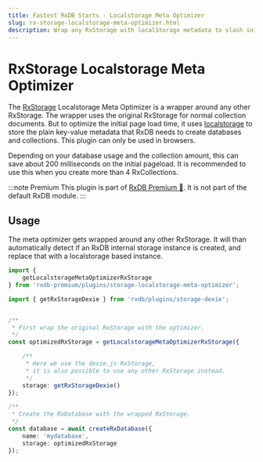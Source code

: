 ```yaml
---
title: Fastest RxDB Starts - Localstorage Meta Optimizer
slug: rx-storage-localstorage-meta-optimizer.html
description: Wrap any RxStorage with localStorage metadata to slash initial load by up to 200ms. Unlock speed with this must-have RxDB Premium plugin.
---
```


# RxStorage Localstorage Meta Optimizer

The [RxStorage](./rx-storage.md) Localstorage Meta Optimizer is a wrapper around any other RxStorage. The wrapper uses the original RxStorage for normal collection documents. But to optimize the initial page load time, it uses [localstorage](https://developer.mozilla.org/en-US/docs/Web/API/Window/localStorage?retiredLocale=de) to store the plain key-value metadata that RxDB needs to create databases and collections. This plugin can only be used in browsers.

Depending on your database usage and the collection amount, this can save about 200 milliseconds on the initial pageload. It is recommended to use this when you create more than 4 RxCollections.

:::note Premium
This plugin is part of [RxDB Premium 👑](/premium/). It is not part of the default RxDB module.
:::

## Usage

The meta optimizer gets wrapped around any other RxStorage. It will than automatically detect if an RxDB internal storage instance is created, and replace that with a localstorage based instance.

```ts
import {
    getLocalstorageMetaOptimizerRxStorage
} from 'rxdb-premium/plugins/storage-localstorage-meta-optimizer';

import { getRxStorageDexie } from 'rxdb/plugins/storage-dexie';


/**
 * First wrap the original RxStorage with the optimizer.
 */
const optimizedRxStorage = getLocalstorageMetaOptimizerRxStorage({

    /**
     * Here we use the dexie.js RxStorage,
     * it is also possible to use any other RxStorage instead.
     */
    storage: getRxStorageDexie()
});

/**
 * Create the RxDatabase with the wrapped RxStorage. 
 */
const database = await createRxDatabase({
    name: 'mydatabase',
    storage: optimizedRxStorage
});

```
